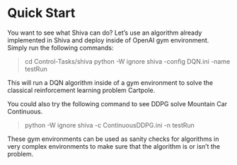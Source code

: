 # Quick Start

You want to see what Shiva can do? Let’s use an algorithm already implemented in Shiva and deploy inside of OpenAI gym environment. Simply run the following commands:

> cd Control-Tasks/shiva
> python -W ignore shiva -config DQN.ini -name testRun 

This will run a DQN algorithm inside of a gym environment to solve the classical reinforcement learning problem Cartpole.

You could also try the following command to see DDPG solve Mountain Car Continuous.

> python -W ignore shiva -c ContinuousDDPG.ini -n testRun

These gym environments can be used as sanity checks for algorithms in very complex environments to make sure that the algorithm is or isn’t the problem.
